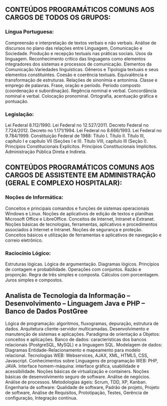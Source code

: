 ## CONTEÚDOS PROGRAMÁTICOS COMUNS AOS CARGOS DE TODOS OS GRUPOS:
### Língua Portuguesa:
Compreensão e interpretação de textos verbais e não verbais. Análise de discursos no plano
das relações entre Linguagem, Comunicação e Sociedade. Produção e recepção textuais nas
práticas sociais. Usos da linguagem. Reconhecimento crítico das linguagens como elementos integradores dos sistemas e processos de comunicação. Elementos da Comunicação.Variedades linguísticas. Gêneros e Tipologia textuais e seus elementos constituintes. Coesão e coerência textuais. Equivalência e transformação de estruturas.
Relações de sinonímia e antonímia. Classe e emprego de palavras. Frase, oração e período. Período composto (coordenação e subordinação). Regência nominal e verbal. Concordância
nominal e verbal. Colocação pronominal. Ortografia, acentuação gráfica e pontuação.
### Legislação:
Lei Federal 8.112/1990. Lei Federal no 12.527/2011. Decreto Federal no 7.724/2012. Decreto no 1.171/1994. Lei Federal no 8.666/1993. Lei Federal no 9.784/1999. Constituição Federal de 1988: Título I. Título II. Título III, capítulo I e capítulo VII (Seções I e II). Título VIII, capítulo III (Seção I). Princípios Constitucionais Explícitos. Princípios Constitucionais Implícitos. Administração Pública Direta e Indireta.
## CONTEÚDOS PROGRAMÁTICOS COMUNS AOS CARGOS DE ASSISTENTE EM ADMINISTRAÇÃO (GERAL E COMPLEXO HOSPITALAR):
### Noções de Informática:
Conceitos e principais comandos e funções de sistemas operacionais Windows e Linux.
Noções de aplicativos de edição de textos e planilhas Microsoft Office e LibreOffice.
Conceitos de Internet, Intranet e Extranet. Noções básicas de tecnologias, ferramentas,
aplicativos e procedimentos associados à Internet e Intranet. Noções de segurança e proteção.
Conceitos básicos e utilização de ferramentas e aplicativos de navegação e correio eletrônico.
### Raciocínio Lógico:
Estruturas lógicas. Lógica de argumentação. Diagramas lógicos. Princípios de contagem e probabilidade. Operações com conjuntos. Razão e proporção. Regra de três simples e composta. Cálculos com porcentagem. Juros simples e compostos.

## Analista de Tecnologia da Informação – Desenvolvimento – Linguagem Java e PHP – Banco de Dados PostGree
Lógica de programação: algoritmos, fluxogramas, depuração, estrutura de dados. Arquitetura cliente-servidor multicamadas. Desenvolvimento e manutenção de sistemas e aplicações. Paradigma de orientação a Objetos: conceitos e aplicações. Banco de dados: características
dos bancos relacionais (PostgreSQL, MySQL) e a linguagem SQL. Modelagem de dados: Diagramas Entidade-Relacionamento e mapeamento para modelo relacional. Tecnologias WEB: Webservices, AJAX, XML, HTML5, CSS, Javascript. Conhecimentos sobre Linguagens de programação WEB: PHP, JAVA. Interface homem-máquina: interface gráfica, usabilidade e acessibilidade. Noções básicas de virtualização e containers. Noções básicas de desenvolvimento seguro de software. Análise de negócios. Análise de processos. Metodologias ágeis: Scrum, TDD, XP, Kanban. Engenharia de software: Qualidade de
software, Padrão de projeto, Projeto de software, Análise de Requisitos, Prototipação, Testes, Gerência de configuração, Integração contínua.
